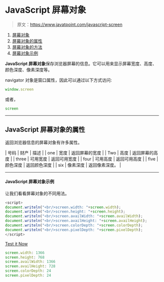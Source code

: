 # JavaScript 屏幕对象

> 原文：<https://www.javatpoint.com/javascript-screen>

1.  [屏幕对象](#)
2.  [屏幕对象的属性](#)
3.  [屏幕对象的方法](#)
4.  [屏幕对象示例](#)

**JavaScript 屏幕对象**保存浏览器屏幕的信息。它可以用来显示屏幕宽度、高度、颜色深度、像素深度等。

navigator 对象是窗口属性，因此可以通过以下方式访问:

```js
window.screen

```

或者，

```js
screen

```

* * *

## JavaScript 屏幕对象的属性

返回浏览器信息的屏幕对象有许多属性。

| 号码 | 财产 | 描述 |
| one | 宽度 | 返回屏幕的宽度 |
| Two | 高度 | 返回屏幕的高度 |
| three | 可用宽度 | 返回可用宽度 |
| four | 可用高度 | 返回可用高度 |
| five | 颜色深度 | 返回颜色深度 |
| six | 像素深度 | 返回像素深度。 |

* * *

#### JavaScript 屏幕对象示例

让我们看看屏幕对象的不同用法。

```js
<script>
document.writeln("<br/>screen.width: "+screen.width);
document.writeln("<br/>screen.height: "+screen.height);
document.writeln("<br/>screen.availWidth: "+screen.availWidth);
document.writeln("<br/>screen.availHeight: "+screen.availHeight);
document.writeln("<br/>screen.colorDepth: "+screen.colorDepth);
document.writeln("<br/>screen.pixelDepth: "+screen.pixelDepth);
</script>

```

[Test it Now](https://www.javatpoint.com/oprweb/test.jsp?filename=jsscreen)

```js
screen.width: 1366 
screen.height: 768 
screen.availWidth: 1366 
screen.availHeight: 728 
screen.colorDepth: 24 
screen.pixelDepth: 24

```